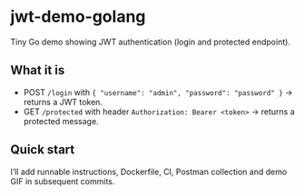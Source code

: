 # jwt-demo-golang

Tiny Go demo showing JWT authentication (login and protected endpoint).

## What it is
- POST `/login` with `{ "username": "admin", "password": "password" }` → returns a JWT token.
- GET `/protected` with header `Authorization: Bearer <token>` → returns a protected message.

## Quick start
I’ll add runnable instructions, Dockerfile, CI, Postman collection and demo GIF in subsequent commits.
